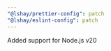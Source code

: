 ```yaml
---
"@lshay/prettier-config": patch
"@lshay/eslint-config": patch
---
```


Added support for Node.js v20
